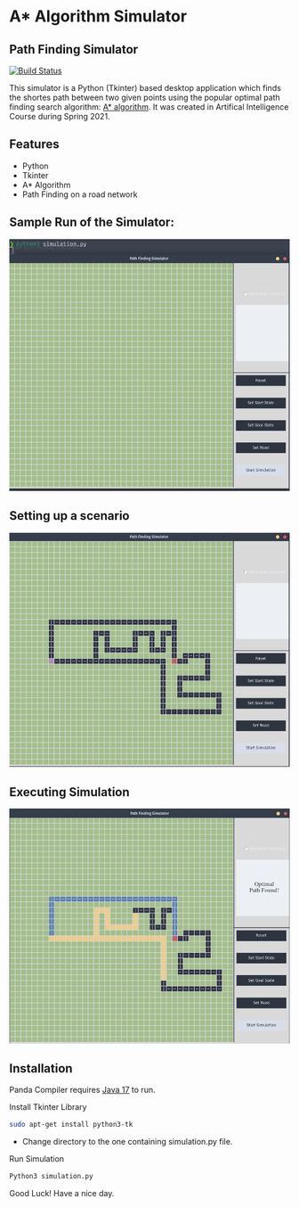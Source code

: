 # A* Algorithm Simulator
## Path Finding Simulator

[![Build Status](https://travis-ci.org/joemccann/dillinger.svg?branch=master)](https://github.com/AsjadIftikhar/PandaCompiler.git)

This simulator is a Python (Tkinter) based desktop application which finds the shortes path between two given points using the popular optimal path finding search algorithm: [A* algorithm](https://en.wikipedia.org/wiki/A*_search_algorithm). 
It was created in Artifical Intelligence Course during Spring 2021.

## Features

- Python
- Tkinter
- A* Algorithm
- Path Finding on a road network


## Sample Run of the Simulator:

![Running](running.png)

## Setting up a scenario

![Output](setup.png)

## Executing Simulation

![Output](finished.png)

## Installation

Panda Compiler requires [Java 17](https://www.oracle.com/java/technologies/javase/jdk17-archive-downloads.html) to run.

Install Tkinter Library

```sh
sudo apt-get install python3-tk
```

- Change directory to the one containing simulation.py file.

Run Simulation

```sh
Python3 simulation.py
```


Good Luck! Have a nice day.

